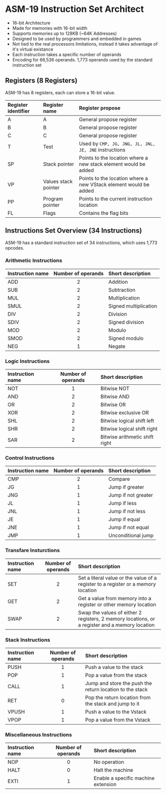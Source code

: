 
# ASM-19 Instruction Set Architect

- 16-bit Architecture
- Made for memories with 16-bit width
- Supports memories up to 128KB (~64K Addresses)
- Designed to be used by programmers and embedded in games
- Not tied to the real processors limitations, instead it takes advantage of it's virtual existance
- Each instruction takes a specific number of operands
- Encoding for 66,536 operands. 1,773 operands used by the standard instruction set

## Registers (8 Registers)

ASM-19 has 8 registers, each can store a 16-bit value.

| Register identifier | Register name | Register propose |
|:------------------- |:------------- |:---------------- |
| A | A | General propose register |
| B | B | General propose register |
| C | C | General propose register |
| T | Test | Used by `CMP, JG, JNG, JL, JNL, JE, JNE` instructions |
| SP | Stack pointer | Points to the location where a new stack element would be added |
| VP | Values stack pointer | Points to the location where a new VStack element would be added |
| PP | Program pointer | Points to the current instruction location |
| FL | Flags | Contains the flag bits |

## Instructions Set Overview (34 Instructions)

ASM-19 has a standard instruction set of 34 instructions, which uses 1,773 opcodes.

### Arithmetic Instructions

| Instruction name | Number of operands | Short description |
|:---------------- |:------------------:|:----------------- |
| ADD | 2 | Addition |
| SUB | 2 | Subtraction |
| MUL | 2 | Multiplication |
| SMUL | 2 | Signed multiplication |
| DIV | 2 | Division |
| SDIV | 2 | Signed division |
| MOD | 2 | Modulo |
| SMOD | 2 | Signed modulo |
| NEG | 1 | Negate |

### Logic Instructions

| Instruction name | Number of operands | Short description |
|:---------------- |:------------------:|:----------------- |
| NOT | 1 | Bitwise NOT |
| AND | 2 | Bitwise AND |
| OR | 2 | Bitwise OR |
| XOR | 2 | Bitwise exclusive OR |
| SHL | 2 | Bitwise logical shift left |
| SHR | 2 | Bitwise logical shift right |
| SAR | 2 | Bitwise arithmetic shift right |

### Control Instructions

| Instruction name | Number of operands | Short description |
|:---------------- |:------------------:|:----------------- |
| CMP | 2 | Compare |
| JG | 1 | Jump if greater |
| JNG | 1 | Jump if not greater |
| JL | 1 | Jump if less |
| JNL | 1 | Jump if not less |
| JE | 1 | Jump if equal |
| JNE | 1 | Jump if not equal |
| JMP | 1 | Unconditional jump |

### Transfare Insturctions

| Instruction name | Number of operands | Short description |
|:---------------- |:------------------:|:----------------- |
| SET | 2 | Set a literal value or the value of a register to a register or a memory location |
| GET | 2 | Get a value from memory into a register or other memory location |
| SWAP | 2 | Swap the values of either 2 registers, 2 memory locations, or a register and a memory location |

### Stack Instructions

| Instruction name | Number of operands | Short description |
|:---------------- |:------------------:|:----------------- |
| PUSH | 1 | Push a value to the stack |
| POP | 1 | Pop a value from the stack |
| CALL | 1 | Jump and store the push the return location to the stack |
| RET | 0 | Pop the return location from the stack and jump to it |
| VPUSH | 1 | Push a value to the Vstack |
| VPOP | 1 | Pop a value from the Vstack |

### Miscellaneous Instructions

| Instruction name | Number of operands | Short description |
|:---------------- |:------------------:|:----------------- |
| NOP | 0 | No operation |
| HALT | 0 | Halt the machine |
| EXTI | 1 | Enable a specific machine extension |
